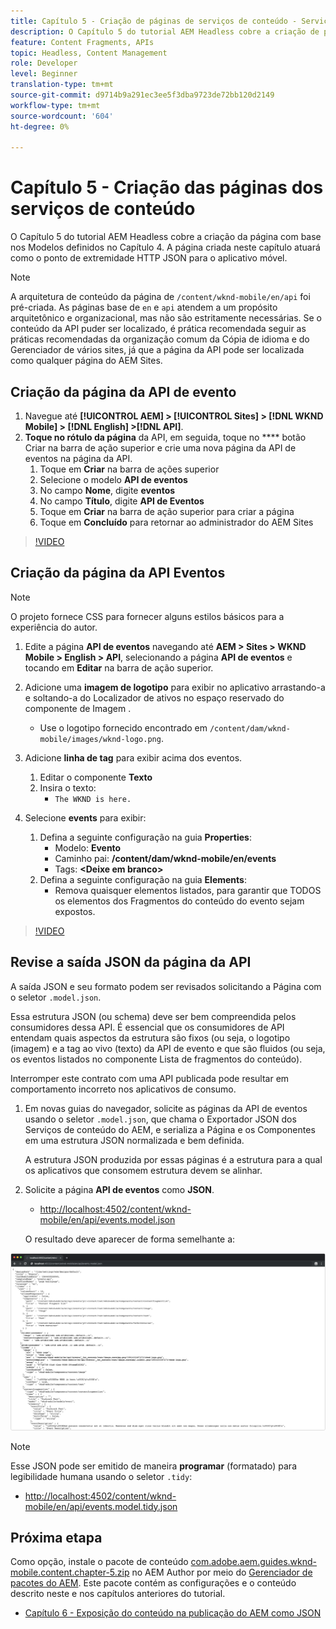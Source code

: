 ```yaml
---
title: Capítulo 5 - Criação de páginas de serviços de conteúdo - Serviços de conteúdo
description: O Capítulo 5 do tutorial AEM Headless cobre a criação de páginas com base nos Modelos definidos no Capítulo 4. Essas páginas atuarão como pontos finais HTTP JSON.
feature: Content Fragments, APIs
topic: Headless, Content Management
role: Developer
level: Beginner
translation-type: tm+mt
source-git-commit: d9714b9a291ec3ee5f3dba9723de72bb120d2149
workflow-type: tm+mt
source-wordcount: '604'
ht-degree: 0%

---
```



# Capítulo 5 - Criação das páginas dos serviços de conteúdo

O Capítulo 5 do tutorial AEM Headless cobre a criação da página com base nos Modelos definidos no Capítulo 4. A página criada neste capítulo atuará como o ponto de extremidade HTTP JSON para o aplicativo móvel.

>[!NOTE]
>
> A arquitetura de conteúdo da página de `/content/wknd-mobile/en/api` foi pré-criada. As páginas base de `en` e `api` atendem a um propósito arquitetônico e organizacional, mas não são estritamente necessárias. Se o conteúdo da API puder ser localizado, é prática recomendada seguir as práticas recomendadas da organização comum da Cópia de idioma e do Gerenciador de vários sites, já que a página da API pode ser localizada como qualquer página do AEM Sites.

## Criação da página da API de evento

1. Navegue até **[!UICONTROL AEM] > [!UICONTROL Sites] > [!DNL WKND Mobile] > [!DNL English] >[!DNL API]**.
1. **Toque no rótulo da página** da API, em seguida, toque no  **** botão Criar na barra de ação superior e crie uma nova página da API de eventos na página da API.
   1. Toque em **Criar** na barra de ações superior
   1. Selecione o modelo **API de eventos**
   1. No campo **Nome**, digite **eventos**
   1. No campo **Título**, digite **API de Eventos**
   1. Toque em **Criar** na barra de ação superior para criar a página
   1. Toque em **Concluído** para retornar ao administrador do AEM Sites

>[!VIDEO](https://video.tv.adobe.com/v/28340/?quality=12&learn=on)

## Criação da página da API Eventos

>[!NOTE]
>
> O projeto fornece CSS para fornecer alguns estilos básicos para a experiência do autor.

1. Edite a página **API de eventos** navegando até **AEM > Sites > WKND Mobile > English > API**, selecionando a página **API de eventos** e tocando em **Editar** na barra de ação superior.
1. Adicione uma **imagem de logotipo** para exibir no aplicativo arrastando-a e soltando-a do Localizador de ativos no espaço reservado do componente de Imagem .
   * Use o logotipo fornecido encontrado em `/content/dam/wknd-mobile/images/wknd-logo.png`.

1. Adicione **linha de tag** para exibir acima dos eventos.
   1. Editar o componente **Texto**
   1. Insira o texto:
      * `The WKND is here.`

1. Selecione **events** para exibir:
   1. Defina a seguinte configuração na guia **Properties**:
      * Modelo: **Evento**
      * Caminho pai: **/content/dam/wknd-mobile/en/events**
      * Tags: **&lt;Deixe em branco>**
   1. Defina a seguinte configuração na guia **Elements**:
      * Remova quaisquer elementos listados, para garantir que TODOS os elementos dos Fragmentos do conteúdo do evento sejam expostos.

>[!VIDEO](https://video.tv.adobe.com/v/28339/?quality=12&learn=on)

## Revise a saída JSON da página da API

A saída JSON e seu formato podem ser revisados solicitando a Página com o seletor `.model.json`.

Essa estrutura JSON (ou schema) deve ser bem compreendida pelos consumidores dessa API. É essencial que os consumidores de API entendam quais aspectos da estrutura são fixos (ou seja, o logotipo (imagem) e a tag ao vivo (texto) da API de evento e que são fluidos (ou seja, os eventos listados no componente Lista de fragmentos do conteúdo).

Interromper este contrato com uma API publicada pode resultar em comportamento incorreto nos aplicativos de consumo.

1. Em novas guias do navegador, solicite as páginas da API de eventos usando o seletor `.model.json`, que chama o Exportador JSON dos Serviços de conteúdo do AEM, e serializa a Página e os Componentes em uma estrutura JSON normalizada e bem definida.

   A estrutura JSON produzida por essas páginas é a estrutura para a qual os aplicativos que consomem estrutura devem se alinhar.

1. Solicite a página **API de eventos** como **JSON**.

   * [http://localhost:4502/content/wknd-mobile/en/api/events.model.json](http://localhost:4502/content/wknd-mobile/en/api/events.model.tidy.json)

   O resultado deve aparecer de forma semelhante a:

![Saída JSON do AEM Content Services](assets/chapter-5/json-output.png)

>[!NOTE]
>
> Esse JSON pode ser emitido de maneira **programar** (formatado) para legibilidade humana usando o seletor `.tidy`:
> * [http://localhost:4502/content/wknd-mobile/en/api/events.model.tidy.json](http://localhost:4502/content/wknd-mobile/en/api/events.model.tidy.json)


## Próxima etapa

Como opção, instale o pacote de conteúdo [com.adobe.aem.guides.wknd-mobile.content.chapter-5.zip](https://github.com/adobe/aem-guides-wknd-mobile/releases/latest) no AEM Author por meio do [Gerenciador de pacotes do AEM](http://localhost:4502/crx/packmgr/index.jsp). Este pacote contém as configurações e o conteúdo descrito neste e nos capítulos anteriores do tutorial.

* [Capítulo 6 - Exposição do conteúdo na publicação do AEM como JSON](./chapter-6.md)
